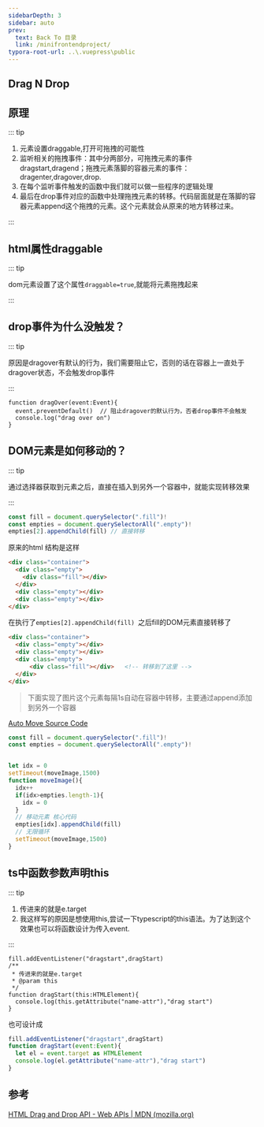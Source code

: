 ```yaml
---
sidebarDepth: 3
sidebar: auto
prev:
  text: Back To 目录
  link: /minifrontendproject/
typora-root-url: ..\.vuepress\public
---
```




## Drag N Drop







## 原理

::: tip

1. 元素设置draggable,打开可拖拽的可能性
2. 监听相关的拖拽事件：其中分两部分，可拖拽元素的事件dragstart,dragend；拖拽元素落脚的容器元素的事件：dragenter,dragover,drop.
3. 在每个监听事件触发的函数中我们就可以做一些程序的逻辑处理
4. 最后在drop事件对应的函数中处理拖拽元素的转移。代码层面就是在落脚的容器元素append这个拖拽的元素。这个元素就会从原来的地方转移过来。

:::



## html属性draggable

::: tip

dom元素设置了这个属性`draggable=true`,就能将元素拖拽起来

:::



## drop事件为什么没触发？

::: tip

原因是dragover有默认的行为，我们需要阻止它，否则的话在容器上一直处于dragover状态，不会触发drop事件

:::

```tsx
function dragOver(event:Event){
  event.preventDefault()  // 阻止dragover的默认行为，否者drop事件不会触发
  console.log("drag over on")
}
```





## DOM元素是如何移动的？

::: tip

通过选择器获取到元素之后，直接在插入到另外一个容器中，就能实现转移效果

:::

```js
const fill = document.querySelector(".fill")!
const empties = document.querySelectorAll(".empty")!
empties[2].appendChild(fill) // 直接转移
```

原来的html 结构是这样

```html
<div class="container">
  <div class="empty">
    <div class="fill"></div>
  </div>
  <div class="empty"></div>
  <div class="empty"></div>
</div>
```

在执行了`empties[2].appendChild(fill) `之后fill的DOM元素直接转移了

```html
<div class="container">
  <div class="empty"></div>
  <div class="empty"></div>
  <div class="empty">
      <div class="fill"></div>   <!-- 转移到了这里 -->
  </div>
</div>
```

> 下面实现了图片这个元素每隔1s自动在容器中转移，主要通过append添加到另外一个容器



<common-codepen-snippet title="Move DOM" slug="poLWgPN" />

<common-progresson-snippet src="https://q10viking.github.io/Mini-FrontEnd-project/35%20Drag%20N%20Drop/move-on/dist/"/>

[Auto Move Source Code](https://github.com/Q10Viking/Mini-FrontEnd-project/tree/main/35%20Drag%20N%20Drop/move-on)

```js
const fill = document.querySelector(".fill")!
const empties = document.querySelectorAll(".empty")!


let idx = 0
setTimeout(moveImage,1500)
function moveImage(){
  idx++
  if(idx>empties.length-1){
    idx = 0
  }
  // 移动元素 核心代码
  empties[idx].appendChild(fill)
  // 无限循环
  setTimeout(moveImage,1500)
}
```



## ts中函数参数声明this

::: tip

1. 传进来的就是e.target
2. 我这样写的原因是想使用this,尝试一下typescript的this语法。为了达到这个效果也可以将函数设计为传入event.

:::

```tsx
fill.addEventListener("dragstart",dragStart)
/**
 * 传进来的就是e.target
 * @param this 
 */
function dragStart(this:HTMLElement){
  console.log(this.getAttribute("name-attr"),"drag start")
}
```

也可设计成

```js
fill.addEventListener("dragstart",dragStart)
function dragStart(event:Event){
  let el = event.target as HTMLElement
  console.log(el.getAttribute("name-attr"),"drag start")
}
```



## 参考

[HTML Drag and Drop API - Web APIs | MDN (mozilla.org)](https://developer.mozilla.org/en-US/docs/Web/API/HTML_Drag_and_Drop_API)

